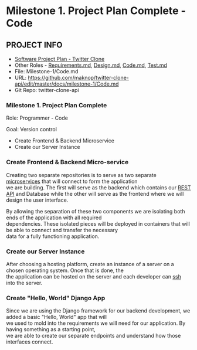 # Milestone 1. Project Plan Complete - Code

## PROJECT INFO
- [Software Project Plan - Twitter Clone](https://github.com/maknop/twitter-clone-api)
- Other Roles - [Requirements.md](https://github.com/maknop/twitter-clone-api/blob/master/docs/milestone-1/Requirements.md), 
                [Design.md](https://github.com/maknop/twitter-clone-api/blob/master/docs/milestone-1/Design.md), 
                [Code.md](https://github.com/maknop/twitter-clone-api/edit/master/docs/milestone-1/Code.md), 
                [Test.md](https://github.com/maknop/twitter-clone-api/blob/master/docs/milestone-1/Test.md)
- File: Milestone-1/Code.md
- URL: https://github.com/maknop/twitter-clone-api/edit/master/docs/milestone-1/Code.md
- Git Repo: twitter-clone-api

### Milestone 1. Project Plan Complete
Role: Programmer - Code  

Goal: Version control
- Create Frontend & Backend Microservice
- Create our Server Instance

### Create Frontend & Backend Micro-service
Creating two separate repositories is to serve as two separate [microservices](https://en.wikipedia.org/wiki/Microservices) that will connect to form the application  
we are building. The first will serve as the backend which contains our [REST API](https://en.wikipedia.org/wiki/Representational_state_transfer) and Database while the other will serve 
as the frontend where we will design the user interface.

By allowing the separation of these two components we are isolating both ends of the application with all required  
dependencies. These isolated pieces will be deployed in containers that will be able to connect and transfer the necessary  
data for a fully functioning application. 

### Create our Server Instance
After choosing a hosting platform, create an instance of a server on a chosen operating system. Once that is done, the  
the application can be hosted on the server and each developer can [ssh](https://en.wikipedia.org/wiki/Secure_Shell) into the server.  

### Create "Hello, World" Django App
Since we are using the Django framework for our backend development, we added a basic "Hello, World" app that will  
we used to mold into the requirements we will need for our application. By having something as a starting point,  
we are able to create our separate endpoints and understand how those interfaces connect.

